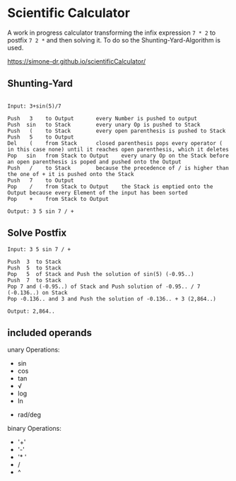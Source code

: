 # Scientific Calculator
A work in progress calculator transforming the infix expression `7 * 2` to postfix `7 2 *` and then solving it. 
To do so the Shunting-Yard-Algorithm is used. 

https://simone-dr.github.io/scientificCalculator/

## Shunting-Yard

```

Input: 3+sin(5)/7

Push   3	to Output 		every Number is pushed to output
Push  sin  	to Stack		every unary Op is pushed to Stack
Push   ( 	to Stack		every open parenthesis is pushed to Stack
Push   5 	to Output 
Del    (   	from Stack		closed parenthesis pops every operator ( in this case none) until it reaches open parenthesis, which it deletes
Pop   sin 	from Stack to Output 	every unary Op on the Stack before an open parenthesis is poped and pushed onto the Output
Push   / 	to Stack		because the precedence of / is higher than the one of + it is pushed onto the Stack 
Push   7	to Output
Pop    / 	from Stack to Output 	the Stack is emptied onto the Output because every Element of the input has been sorted
Pop	   +	from Stack to Output 

Output: 3 5 sin 7 / +

```

## Solve Postfix

```
Input: 3 5 sin 7 / +

Push  3  to Stack
Push  5  to Stack
Pop   5  of Stack and Push the solution of sin(5) (-0.95..)
Push  7  to Stack 
Pop 7 and (-0.95..) of Stack and Push solution of -0.95.. / 7 (-0.136..) on Stack 
Pop -0.136.. and 3 and Push the solution of -0.136.. + 3 (2,864..)

Output: 2,864..

```

## included operands
unary Operations:
* sin
* cos
* tan
* √
* log
* ln
+ rad/deg

binary Operations:
* '+'
* '-'
* '* '
* /
* ^


